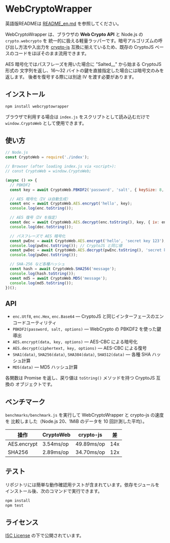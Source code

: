 # WebCryptoWrapper

英語版READMEは [README_en.md](./README_en.md) を参照してください。

WebCryptoWrapper は、ブラウザの **Web Crypto API** と Node.js の `crypto.webcrypto` を
統一的に扱える軽量ラッパーです。暗号アルゴリズムの呼び出し方法や入出力を
[crypto-js](https://github.com/brix/crypto-js) 互換に揃えているため、既存の
CryptoJS ベースのコードをほぼそのまま流用できます。

AES 暗号化ではパスフレーズを用いた場合に "Salted__" から始まる CryptoJS 形式の
文字列を返し、16〜32 バイトの鍵を直接指定した場合には暗号文のみを返します。
後者を復号する際には別途 IV を渡す必要があります。

## インストール

```bash
npm install webcryptowrapper
```

ブラウザで利用する場合は `index.js` をスクリプトとして読み込むだけで
`window.CryptoWeb` として使用できます。

## 使い方

```javascript
// Node.js
const CryptoWeb = require('./index');

// Browser (after loading index.js via <script>):
// const CryptoWeb = window.CryptoWeb;

(async () => {
  // PBKDF2
  const key = await CryptoWeb.PBKDF2('password', 'salt', { keySize: 8, iterations: 1000 });

  // AES 暗号化（IV は自動生成）
  const enc = await CryptoWeb.AES.encrypt('hello', key);
  console.log(enc.toString());

  // AES 復号（IV を指定）
  const dec = await CryptoWeb.AES.decrypt(enc.toString(), key, { iv: enc.iv });
  console.log(dec.toString());

  // パスフレーズで AES 暗号化
  const pwEnc = await CryptoWeb.AES.encrypt('hello', 'secret key 123');
  console.log(pwEnc.toString()); // CryptoJS と同じ値
  const pwDec = await CryptoWeb.AES.decrypt(pwEnc.toString(), 'secret key 123');
  console.log(pwDec.toString());

  // SHA-256 など各種ハッシュ
  const hash = await CryptoWeb.SHA256('message');
  console.log(hash.toString());
  const md5 = await CryptoWeb.MD5('message');
  console.log(md5.toString());
})();
```

## API

- `enc.Utf8`, `enc.Hex`, `enc.Base64` — CryptoJS と同じインターフェースのエンコードユーティリティ
- `PBKDF2(password, salt, options)` — WebCrypto の PBKDF2 を使った鍵導出
- `AES.encrypt(data, key, options)` — AES-CBC による暗号化
- `AES.decrypt(ciphertext, key, options)` — AES-CBC による復号
- `SHA1(data)`, `SHA256(data)`, `SHA384(data)`, `SHA512(data)` — 各種 SHA ハッシュ計算
- `MD5(data)` — MD5 ハッシュ計算

各関数は Promise を返し、戻り値は `toString()` メソッドを持つ CryptoJS 互換の
オブジェクトです。

## ベンチマーク

`benchmarks/benchmark.js` を実行して WebCryptoWrapper と crypto-js の速度を
比較しました（Node.js 20、1MiB のデータを 10 回計測した平均）。

| 操作 | CryptoWeb | crypto-js | 差 |
|------|-----------|-----------|----|
| AES.encrypt | 3.54ms/op | 49.89ms/op | 14x |
| SHA256 | 2.89ms/op | 34.70ms/op | 12x |

## テスト

リポジトリには簡単な動作確認用テストが含まれています。依存モジュールを
インストール後、次のコマンドで実行できます。

```bash
npm install
npm test
```

## ライセンス

[ISC License](./LICENSE) の下で公開されています。
